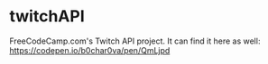 # twitchAPI

FreeCodeCamp.com's Twitch API project.
It can find it here as well: https://codepen.io/b0char0va/pen/QmLjpd

